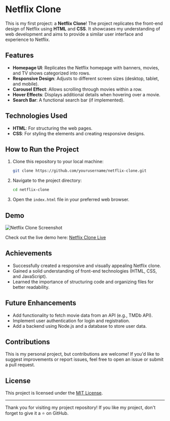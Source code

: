 # Netflix Clone

This is my first project: a **Netflix Clone**! The project replicates the front-end design of Netflix using **HTML** and  **CSS**. It showcases my understanding of web development and aims to provide a similar user interface and experience to Netflix.

## Features

- **Homepage UI**: Replicates the Netflix homepage with banners, movies, and TV shows categorized into rows.
- **Responsive Design**: Adjusts to different screen sizes (desktop, tablet, and mobile).
- **Carousel Effect**: Allows scrolling through movies within a row.
- **Hover Effects**: Displays additional details when hovering over a movie.
- **Search Bar**: A functional search bar (if implemented).

## Technologies Used

- **HTML**: For structuring the web pages.
- **CSS**: For styling the elements and creating responsive designs.

## How to Run the Project

1. Clone this repository to your local machine:
   ```bash
   git clone https://github.com/yourusername/netflix-clone.git
   ```

2. Navigate to the project directory:
   ```bash
   cd netflix-clone
   ```

3. Open the `index.html` file in your preferred web browser.

## Demo

![Netflix Clone Screenshot](screenshot.png)

Check out the live demo here: [Netflix Clone Live](https://yourusername.github.io/netflix-clone/)

## Achievements

- Successfully created a responsive and visually appealing Netflix clone.
- Gained a solid understanding of front-end technologies (HTML, CSS, and JavaScript).
- Learned the importance of structuring code and organizing files for better readability.

## Future Enhancements

- Add functionality to fetch movie data from an API (e.g., TMDb API).
- Implement user authentication for login and registration.
- Add a backend using Node.js and a database to store user data.

## Contributions

This is my personal project, but contributions are welcome! If you'd like to suggest improvements or report issues, feel free to open an issue or submit a pull request.

## License

This project is licensed under the [MIT License](LICENSE).

---

Thank you for visiting my project repository! If you like my project, don't forget to give it a ⭐ on GitHub.
